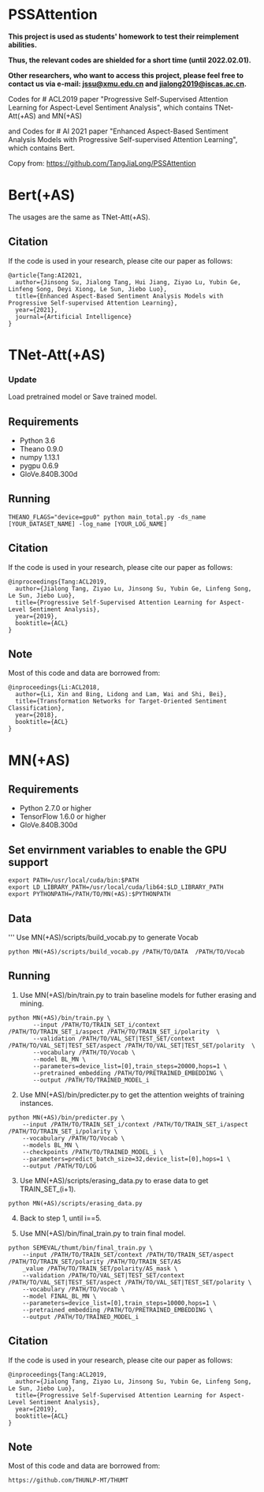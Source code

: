 # PSSAttention

**This project is used as students' homework to test their reimplement abilities.**

**Thus, the relevant codes are shielded for a short time (until 2022.02.01).**

**Other researchers, who want to access this project, please feel free to contact us via e-mail: jssu@xmu.edu.cn and jialong2019@iscas.ac.cn.**


Codes for # ACL2019 paper "Progressive Self-Supervised Attention Learning for Aspect-Level Sentiment Analysis", which contains TNet-Att(+AS) and MN(+AS)

and Codes for # AI 2021 paper "Enhanced Aspect-Based Sentiment Analysis Models with Progressive Self-supervised Attention Learning", which contains Bert.

Copy from: https://github.com/TangJiaLong/PSSAttention

# Bert(+AS)
The usages are the same as TNet-Att(+AS). 

## Citation
If the code is used in your research, please cite our paper as follows:
```
@article{Tang:AI2021,
  author={Jinsong Su, Jialong Tang, Hui Jiang, Ziyao Lu, Yubin Ge, Linfeng Song, Deyi Xiong, Le Sun, Jiebo Luo},
  title={Enhanced Aspect-Based Sentiment Analysis Models with Progressive Self-supervised Attention Learning},
  year={2021},
  journal={Artificial Intelligence}
}
```

# TNet-Att(+AS)

### Update
Load pretrained model or Save trained model.

## Requirements
* Python 3.6
* Theano 0.9.0
* numpy 1.13.1
* pygpu 0.6.9
* GloVe.840B.300d

## Running
```
THEANO_FLAGS="device=gpu0" python main_total.py -ds_name [YOUR_DATASET_NAME] -log_name [YOUR_LOG_NAME]
```

## Citation
If the code is used in your research, please cite our paper as follows:
```
@inproceedings{Tang:ACL2019,
  author={Jialong Tang, Ziyao Lu, Jinsong Su, Yubin Ge, Linfeng Song, Le Sun, Jiebo Luo},
  title={Progressive Self-Supervised Attention Learning for Aspect-Level Sentiment Analysis},
  year={2019},
  booktitle={ACL}
}
```

## Note
Most of this code and data are borrowed from:
```
@inproceedings{Li:ACL2018,
  author={Li, Xin and Bing, Lidong and Lam, Wai and Shi, Bei},
  title={Transformation Networks for Target-Oriented Sentiment Classification},
  year={2018},
  booktitle={ACL}
}
```

# MN(+AS)

## Requirements
* Python 2.7.0 or higher
* TensorFlow 1.6.0 or higher
* GloVe.840B.300d

## Set envirnment variables to enable the GPU support
```
export PATH=/usr/local/cuda/bin:$PATH
export LD_LIBRARY_PATH=/usr/local/cuda/lib64:$LD_LIBRARY_PATH
export PYTHONPATH=/PATH/TO/MN(+AS):$PYTHONPATH
```

## Data
'''
Use MN(+AS)/scripts/build_vocab.py to generate Vocab
```
python MN(+AS)/scripts/build_vocab.py /PATH/TO/DATA  /PATH/TO/Vocab 
```

## Running

1. Use MN(+AS)/bin/train.py to train baseline models for futher erasing and mining.
```
python MN(+AS)/bin/train.py \
       --input /PATH/TO/TRAIN_SET_i/context /PATH/TO/TRAIN_SET_i/aspect /PATH/TO/TRAIN_SET_i/polarity  \
       --validation /PATH/TO/VAL_SET|TEST_SET/context /PATH/TO/VAL_SET|TEST_SET/aspect /PATH/TO/VAL_SET|TEST_SET/polarity  \
       --vocabulary /PATH/TO/Vocab \
       --model BL_MN \
       --parameters=device_list=[0],train_steps=20000,hops=1 \
       --pretrained_embedding /PATH/TO/PRETRAINED_EMBEDDING \
       --output /PATH/TO/TRAINED_MODEL_i
```
2. Use MN(+AS)/bin/predicter.py to get the attention weights of training instances.
```
python MN(+AS)/bin/predicter.py \
    --input /PATH/TO/TRAIN_SET_i/context /PATH/TO/TRAIN_SET_i/aspect /PATH/TO/TRAIN_SET_i/polarity \
    --vocabulary /PATH/TO/Vocab \
    --models BL_MN \
    --checkpoints /PATH/TO/TRAINED_MODEL_i \
    --parameters=predict_batch_size=32,device_list=[0],hops=1 \
    --output /PATH/TO/LOG
```
3. Use MN(+AS)/scripts/erasing_data.py to erase data to get TRAIN_SET_(i+1).
```
python MN(+AS)/scripts/erasing_data.py
```
4. Back to step 1, until i==5.

5. Use MN(+AS)/bin/final_train.py to train final model.
```
python SEMEVAL/thumt/bin/final_train.py \
    --input /PATH/TO/TRAIN_SET/context /PATH/TO/TRAIN_SET/aspect /PATH/TO/TRAIN_SET/polarity /PATH/TO/TRAIN_SET/AS
    _value /PATH/TO/TRAIN_SET/polarity/AS_mask \
    --validation /PATH/TO/VAL_SET|TEST_SET/context /PATH/TO/VAL_SET|TEST_SET/aspect /PATH/TO/VAL_SET|TEST_SET/polarity \
    --vocabulary /PATH/TO/Vocab \
    --model FINAL_BL_MN \
    --parameters=device_list=[0],train_steps=10000,hops=1 \
    --pretrained_embedding /PATH/TO/PRETRAINED_EMBEDDING \
    --output /PATH/TO/TRAINED_MODEL_i
```

## Citation
If the code is used in your research, please cite our paper as follows:
```
@inproceedings{Tang:ACL2019,
  author={Jialong Tang, Ziyao Lu, Jinsong Su, Yubin Ge, Linfeng Song, Le Sun, Jiebo Luo},
  title={Progressive Self-Supervised Attention Learning for Aspect-Level Sentiment Analysis},
  year={2019},
  booktitle={ACL}
}
```

## Note
Most of this code and data are borrowed from:
```
https://github.com/THUNLP-MT/THUMT
```
